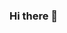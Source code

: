 ### Hi there 👋

<!--
**s1ntaxe770r/s1ntaxe770r** is a ✨ _special_ ✨ repository because its `README.md` (this file) appears on your GitHub profile.

![me](./c92fb8f733eb354f9ee9d0d5a23684deefd8b55f.png)



Hi there 👋 im Jubril. A self taught developer and devops engineer, i primarily code in Golang and Python. 

Im currently working on anything that peaks my interest. Feel free to look at my projects and have a great day!



